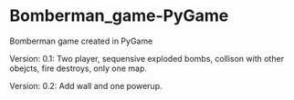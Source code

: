 # Bomberman_game-PyGame
Bomberman game created in PyGame

Version: 0.1:
Two player, sequensive exploded bombs, collison with other obejcts, fire destroys, only one map.

Version: 0.2:
Add wall and one powerup.

